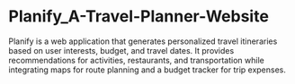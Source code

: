 # Planify_A-Travel-Planner-Website
Planify  is a web application that generates personalized travel itineraries based on user interests, budget, and travel dates. It provides recommendations for activities, restaurants, and transportation while integrating maps for route planning and a budget tracker for trip expenses.
